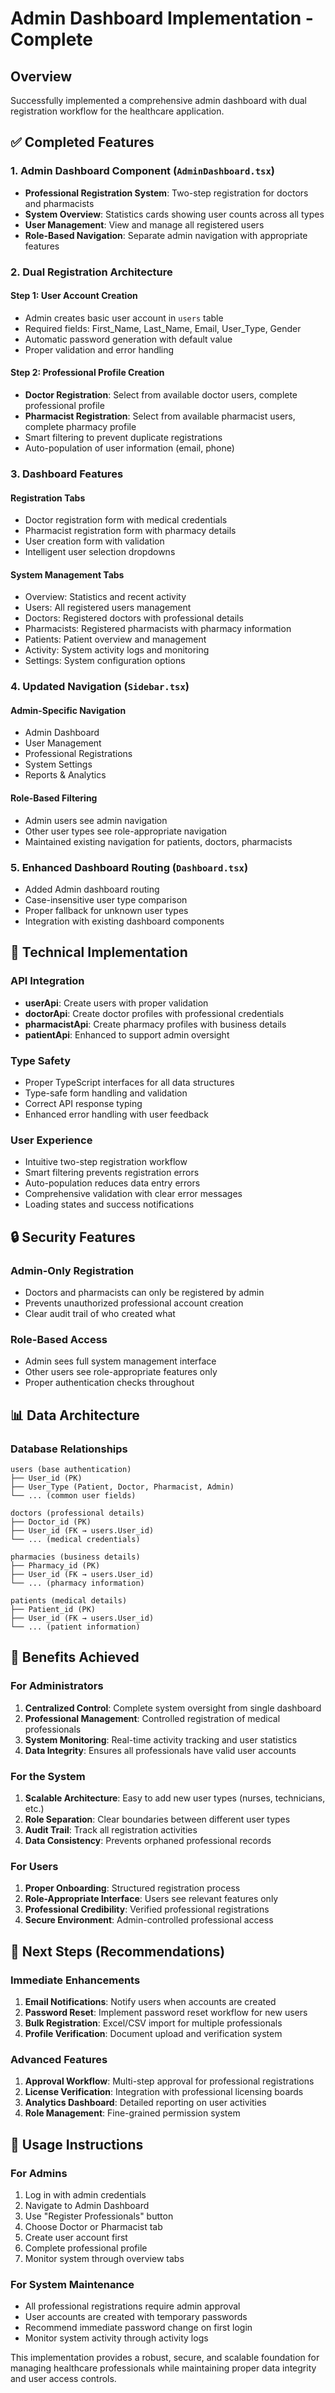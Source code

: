 # Admin Dashboard Implementation - Complete

## Overview

Successfully implemented a comprehensive admin dashboard with dual registration workflow for the healthcare application.

## ✅ Completed Features 

### 1. Admin Dashboard Component (`AdminDashboard.tsx`)

- **Professional Registration System**: Two-step registration for doctors and pharmacists
- **System Overview**: Statistics cards showing user counts across all types
- **User Management**: View and manage all registered users
- **Role-Based Navigation**: Separate admin navigation with appropriate features

### 2. Dual Registration Architecture

#### **Step 1: User Account Creation**

- Admin creates basic user account in `users` table
- Required fields: First_Name, Last_Name, Email, User_Type, Gender
- Automatic password generation with default value
- Proper validation and error handling

#### **Step 2: Professional Profile Creation**

- **Doctor Registration**: Select from available doctor users, complete professional profile
- **Pharmacist Registration**: Select from available pharmacist users, complete pharmacy profile
- Smart filtering to prevent duplicate registrations
- Auto-population of user information (email, phone)

### 3. Dashboard Features

#### **Registration Tabs**

- Doctor registration form with medical credentials
- Pharmacist registration form with pharmacy details
- User creation form with validation
- Intelligent user selection dropdowns

#### **System Management Tabs**

- Overview: Statistics and recent activity
- Users: All registered users management
- Doctors: Registered doctors with professional details
- Pharmacists: Registered pharmacists with pharmacy information
- Patients: Patient overview and management
- Activity: System activity logs and monitoring
- Settings: System configuration options

### 4. Updated Navigation (`Sidebar.tsx`)

#### **Admin-Specific Navigation**

- Admin Dashboard
- User Management
- Professional Registrations
- System Settings
- Reports & Analytics

#### **Role-Based Filtering**

- Admin users see admin navigation
- Other user types see role-appropriate navigation
- Maintained existing navigation for patients, doctors, pharmacists

### 5. Enhanced Dashboard Routing (`Dashboard.tsx`)

- Added Admin dashboard routing
- Case-insensitive user type comparison
- Proper fallback for unknown user types
- Integration with existing dashboard components

## 🔧 Technical Implementation

### API Integration

- **userApi**: Create users with proper validation
- **doctorApi**: Create doctor profiles with professional credentials
- **pharmacistApi**: Create pharmacy profiles with business details
- **patientApi**: Enhanced to support admin oversight

### Type Safety

- Proper TypeScript interfaces for all data structures
- Type-safe form handling and validation
- Correct API response typing
- Enhanced error handling with user feedback

### User Experience

- Intuitive two-step registration workflow
- Smart filtering prevents registration errors
- Auto-population reduces data entry errors
- Comprehensive validation with clear error messages
- Loading states and success notifications

## 🔒 Security Features

### Admin-Only Registration

- Doctors and pharmacists can only be registered by admin
- Prevents unauthorized professional account creation
- Clear audit trail of who created what

### Role-Based Access

- Admin sees full system management interface
- Other users see role-appropriate features only
- Proper authentication checks throughout

## 📊 Data Architecture

### Database Relationships

```
users (base authentication)
├── User_id (PK)
├── User_Type (Patient, Doctor, Pharmacist, Admin)
└── ... (common user fields)

doctors (professional details)
├── Doctor_id (PK)
├── User_id (FK → users.User_id)
└── ... (medical credentials)

pharmacies (business details)
├── Pharmacy_id (PK)
├── User_id (FK → users.User_id)
└── ... (pharmacy information)

patients (medical details)
├── Patient_id (PK)
├── User_id (FK → users.User_id)
└── ... (patient information)
```

## 🚀 Benefits Achieved

### For Administrators

1. **Centralized Control**: Complete system oversight from single dashboard
2. **Professional Management**: Controlled registration of medical professionals
3. **System Monitoring**: Real-time activity tracking and user statistics
4. **Data Integrity**: Ensures all professionals have valid user accounts

### For the System

1. **Scalable Architecture**: Easy to add new user types (nurses, technicians, etc.)
2. **Role Separation**: Clear boundaries between different user types
3. **Audit Trail**: Track all registration activities
4. **Data Consistency**: Prevents orphaned professional records

### For Users

1. **Proper Onboarding**: Structured registration process
2. **Role-Appropriate Interface**: Users see relevant features only
3. **Professional Credibility**: Verified professional registrations
4. **Secure Environment**: Admin-controlled professional access

## 🎯 Next Steps (Recommendations)

### Immediate Enhancements

1. **Email Notifications**: Notify users when accounts are created
2. **Password Reset**: Implement password reset workflow for new users
3. **Bulk Registration**: Excel/CSV import for multiple professionals
4. **Profile Verification**: Document upload and verification system

### Advanced Features

1. **Approval Workflow**: Multi-step approval for professional registrations
2. **License Verification**: Integration with professional licensing boards
3. **Analytics Dashboard**: Detailed reporting on user activities
4. **Role Management**: Fine-grained permission system

## 📝 Usage Instructions

### For Admins

1. Log in with admin credentials
2. Navigate to Admin Dashboard
3. Use "Register Professionals" button
4. Choose Doctor or Pharmacist tab
5. Create user account first
6. Complete professional profile
7. Monitor system through overview tabs

### For System Maintenance

- All professional registrations require admin approval
- User accounts are created with temporary passwords
- Recommend immediate password change on first login
- Monitor system activity through activity logs

This implementation provides a robust, secure, and scalable foundation for managing healthcare professionals while maintaining proper data integrity and user access controls.
